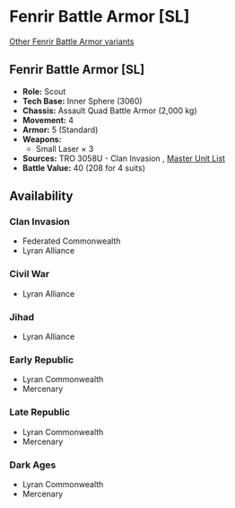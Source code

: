 # Fenrir Battle Armor [SL] 

[Other Fenrir Battle Armor variants](../fenrir_battle_armor.md) 

## Fenrir Battle Armor [SL] 

- **Role:** Scout 
- **Tech Base:** Inner Sphere (3060) 
- **Chassis:** Assault Quad Battle Armor (2,000 kg) 
- **Movement:** 4 
- **Armor:** 5 (Standard) 
- **Weapons:** 
  - Small Laser × 3 
- **Sources:** TRO 3058U - Clan Invasion , [Master Unit List](http://masterunitlist.info/Unit/Details/1042/fenrir-battle-armor-sl) 
- **Battle Value:** 40 (208 for 4 suits) 

## Availability 

### Clan Invasion 

- Federated Commonwealth 
- Lyran Alliance 

### Civil War 

- Lyran Alliance 

### Jihad 

- Lyran Alliance 

### Early Republic 

- Lyran Commonwealth 
- Mercenary 

### Late Republic 

- Lyran Commonwealth 
- Mercenary 

### Dark Ages 

- Lyran Commonwealth 
- Mercenary 

